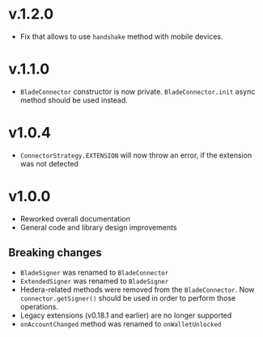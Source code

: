 # v.1.2.0
- Fix that allows to use `handshake` method with mobile devices.

# v.1.1.0
- `BladeConnector` constructor is now private. `BladeConnector.init` async method should be used instead.

# v1.0.4
- `ConnectorStrategy.EXTENSION` will now throw an error, if the extension was not detected

# v1.0.0
- Reworked overall documentation
- General code and library design improvements

## Breaking changes
- `BladeSigner` was renamed to `BladeConnector`
- `ExtendedSigner` was renamed to `BladeSigner`
- Hedera-related methods were removed from the `BladeConnector`. Now `connector.getSigner()` should be used in order to perform those operations.
- Legacy extensions (v0.18.1 and earlier) are no longer supported
- `onAccountChanged` method was renamed to `onWalletUnlocked`
